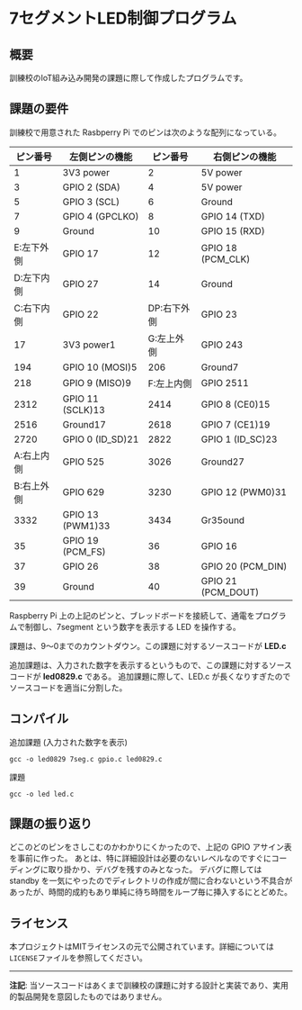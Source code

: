 # 7セグメントLED制御プログラム

## 概要

訓練校のIoT組み込み開発の課題に際して作成したプログラムです。

## 課題の要件

訓練校で用意された Rasbperry Pi でのピンは次のような配列になっている。

| ピン番号   | 左側ピンの機能          | ピン番号    | 右側ピンの機能            |
| ------ | ---------------- | ------- | ------------------ |
| 1      | 3V3 power        | 2       | 5V power           |
| 3      | GPIO 2 (SDA)     | 4       | 5V power           |
| 5      | GPIO 3 (SCL)     | 6       | Ground             |
| 7      | GPIO 4 (GPCLKO)  | 8       | GPIO 14 (TXD)      |
| 9      | Ground           | 10      | GPIO 15 (RXD)      |
| E:左下外側 | GPIO 17          | 12      | GPIO 18 (PCM_CLK)  |
| D:左下内側 | GPIO 27          | 14      | Ground             |
| C:右下内側 | GPIO 22          | DP:右下外側 | GPIO 23            |
| 17     | 3V3 power1       | G:左上外側  | GPIO 243           |
| 194    | GPIO 10 (MOSI)5  | 206     | Ground7            |
| 218    | GPIO 9 (MISO)9   | F:左上内側  | GPIO 2511          |
| 2312   | GPIO 11 (SCLK)13 | 2414    | GPIO 8 (CE0)15     |
| 2516   | Ground17         | 2618    | GPIO 7 (CE1)19     |
| 2720   | GPIO 0 (ID_SD)21 | 2822    | GPIO 1 (ID_SC)23   |
| A:右上内側 | GPIO 525         | 3026    | Ground27           |
| B:右上外側 | GPIO 629         | 3230    | GPIO 12 (PWM0)31   |
| 3332   | GPIO 13 (PWM1)33 | 3434    | Gr35ound           |
| 35     | GPIO 19 (PCM_FS) | 36      | GPIO 16            |
| 37     | GPIO 26          | 38      | GPIO 20 (PCM_DIN)  |
| 39     | Ground           | 40      | GPIO 21 (PCM_DOUT) |

Raspberry Pi 上の上記のピンと、ブレッドボードを接続して、通電をプログラムで制御し、7segment という数字を表示する LED を操作する。

課題は、9〜0までのカウントダウン。この課題に対するソースコードが **LED.c**

追加課題は、入力された数字を表示するというもので、この課題に対するソースコードが **led0829.c** である。
追加課題に際して、LED.c が長くなりすぎたのでソースコードを適当に分割した。

## コンパイル
追加課題 (入力された数字を表示)

`gcc -o led0829 7seg.c gpio.c led0829.c`

課題

`gcc -o led led.c`

## 課題の振り返り
どこのどのピンをさしこむのかわかりにくかったので、上記の GPIO アサイン表を事前に作った。
あとは、特に詳細設計は必要のないレベルなのですぐにコーディングに取り掛かり、デバグを残すのみとなった。
デバグに際しては standby を一気にやったのでディレクトリの作成が間に合わないという不具合があったが、時間的成約もあり単純に待ち時間をループ毎に挿入するにとどめた。

## ライセンス
本プロジェクトはMITライセンスの元で公開されています。詳細については`LICENSE`ファイルを参照してください。

-----

**注記**: 当ソースコードはあくまで訓練校の課題に対する設計と実装であり、実用的製品開発を意図したものではありません。
